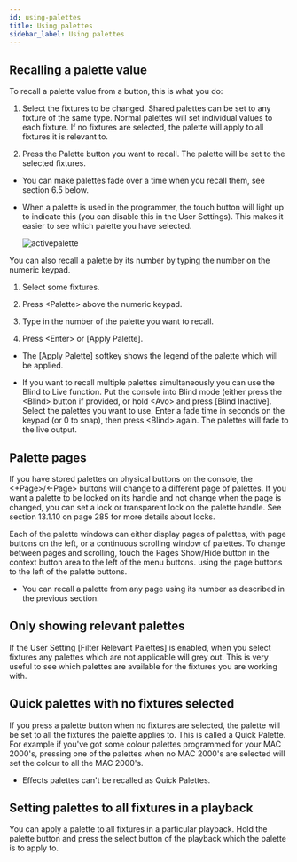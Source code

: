 ```yaml
---
id: using-palettes 
title: Using palettes
sidebar_label: Using palettes
---
```


Recalling a palette value
-------------------------

To recall a palette value from a button, this is what you do:

1. Select the fixtures to be changed. Shared palettes can be set to any
fixture of the same type. Normal palettes will set individual values to
each fixture. If no fixtures are selected, the palette will apply to all
fixtures it is relevant to.

2. Press the Palette button you want to recall. The palette will be set
to the selected fixtures.

-   You can make palettes fade over a time when you recall them, see
    section 6.5 below.

-   When a palette is used in the programmer, the touch button will
    light up to indicate this (you can disable this in the User
    Settings). This makes it easier to see which palette you have
    selected.

    ![activepalette](/docs/images/image178.png)

You can also recall a palette by its number by typing the number on the
numeric keypad.

1. Select some fixtures.

2. Press \<Palette\> above the numeric keypad.

3. Type in the number of the palette you want to recall.

4. Press \<Enter\> or \[Apply Palette\].

-   The \[Apply Palette\] softkey shows the legend of the palette which
    will be applied.

-   If you want to recall multiple palettes simultaneously you can use
    the Blind to Live function. Put the console into Blind mode (either
    press the \<Blind\> button if provided, or hold \<Avo\> and press
    \[Blind Inactive\]. Select the palettes you want to use. Enter a
    fade time in seconds on the keypad (or 0 to snap), then press
    \<Blind\> again. The palettes will fade to the live output.

Palette pages
-------------

If you have stored palettes on physical buttons on the console, the
\<+Page\>/\<-Page\> buttons will change to a different page of palettes.
If you want a palette to be locked on its handle and not change when the
page is changed, you can set a lock or transparent lock on the palette
handle. See section 13.1.10 on page 285 for more details about locks.

Each of the palette windows can either display pages of palettes, with
page buttons on the left, or a continuous scrolling window of palettes.
To change between pages and scrolling, touch the Pages Show/Hide button
in the context button area to the left of the menu buttons. using the
page buttons to the left of the palette buttons.

-   You can recall a palette from any page using its number as described
    in the previous section.

Only showing relevant palettes
------------------------------

If the User Setting \[Filter Relevant Palettes\] is enabled, when you
select fixtures any palettes which are not applicable will grey out.
This is very useful to see which palettes are available for the fixtures
you are working with.

Quick palettes with no fixtures selected
----------------------------------------

If you press a palette button when no fixtures are selected, the palette
will be set to all the fixtures the palette applies to. This is called a
Quick Palette. For example if you've got some colour palettes programmed
for your MAC 2000's, pressing one of the palettes when no MAC 2000's are
selected will set the colour to all the MAC 2000's.

-   Effects palettes can't be recalled as Quick Palettes.

Setting palettes to all fixtures in a playback
----------------------------------------------

You can apply a palette to all fixtures in a particular playback. Hold
the palette button and press the select button of the playback which the
palette is to apply to.


